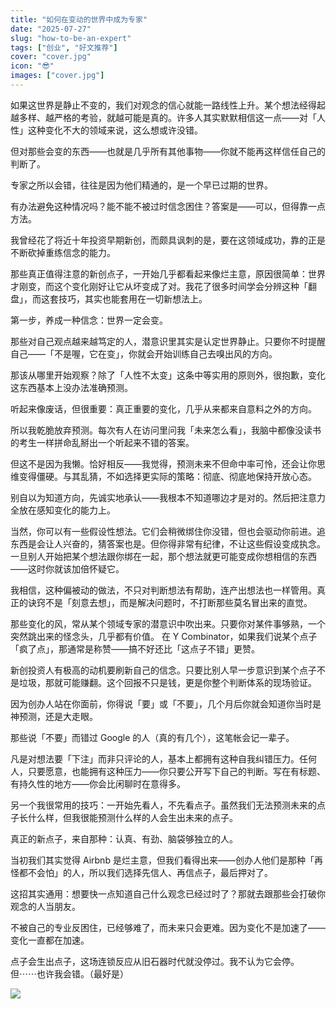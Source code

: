 ```yaml
---
title: "如何在变动的世界中成为专家"
date: "2025-07-27"
slug: "how-to-be-an-expert"
tags: ["创业", "好文推荐"]
cover: "cover.jpg"
icon: "😎"
images: ["cover.jpg"]
---
```

如果这世界是静止不变的，我们对观念的信心就能一路线性上升。某个想法经得起越多样、越严格的考验，就越可能是真的。许多人其实默默相信这一点——对「人性」这种变化不大的领域来说，这么想或许没错。



但对那些会变的东西——也就是几乎所有其他事物——你就不能再这样信任自己的判断了。



专家之所以会错，往往是因为他们精通的，是一个早已过期的世界。



有办法避免这种情况吗？能不能不被过时信念困住？答案是——可以，但得靠一点方法。



我曾经花了将近十年投资早期新创，而颇具讽刺的是，要在这领域成功，靠的正是不断砍掉重练信念的能力。



那些真正值得注意的新创点子，一开始几乎都看起来像烂主意，原因很简单：世界才刚变，而这个变化刚好让它从坏变成了对。我花了很多时间学会分辨这种「翻盘」，而这套技巧，其实也能套用在一切新想法上。



第一步，养成一种信念：世界一定会变。



那些对自己观点越来越笃定的人，潜意识里其实是认定世界静止。只要你不时提醒自己——「不是喔，它在变」，你就会开始训练自己去嗅出风的方向。



那该从哪里开始观察？除了「人性不太变」这条中等实用的原则外，很抱歉，变化这东西基本上没办法准确预测。



听起来像废话，但很重要：真正重要的变化，几乎从来都来自意料之外的方向。



所以我乾脆放弃预测。每次有人在访问里问我「未来怎么看」，我脑中都像没读书的考生一样拼命乱掰出一个听起来不错的答案。



但这不是因为我懒。恰好相反——我觉得，预测未来不但命中率可怜，还会让你思维变得僵硬。与其乱猜，不如选择更实际的策略：彻底、彻底地保持开放心态。



别自以为知道方向，先诚实地承认——我根本不知道哪边才是对的。然后把注意力全放在感知变化的能力上。



当然，你可以有一些假设性想法。它们会稍微绑住你没错，但也会驱动你前进。追东西是会让人兴奋的，猜答案也是。但你得非常有纪律，不让这些假设变成执念。
一旦别人开始把某个想法跟你绑在一起，那个想法就更可能变成你想相信的东西——这时你就该加倍怀疑它。



我相信，这种偏被动的做法，不只对判断想法有帮助，连产出想法也一样管用。真正的诀窍不是「刻意去想」，而是解决问题时，不打断那些莫名冒出来的直觉。



那些变化的风，常从某个领域专家的潜意识中吹出来。只要你对某件事够熟，一个突然跳出来的怪念头，几乎都有价值。
在 Y Combinator，如果我们说某个点子「疯了点」，那通常是称赞——搞不好还比「这点子不错」更赞。



新创投资人有极高的动机要刷新自己的信念。只要比别人早一步意识到某个点子不是垃圾，那就可能赚翻。这个回报不只是钱，更是你整个判断体系的现场验证。



因为创办人站在你面前，你得说「要」或「不要」，几个月后你就会知道你当时是神预测，还是大走眼。



那些说「不要」而错过 Google 的人（真的有几个），这笔帐会记一辈子。



凡是对想法要「下注」而非只评论的人，基本上都拥有这种自我纠错压力。任何人，只要愿意，也能拥有这种压力——你只要公开写下自己的判断。写在有标题、有持久性的地方——你会比闲聊时在意得多。



另一个我很常用的技巧：一开始先看人，不先看点子。虽然我们无法预测未来的点子长什么样，但我很能预测什么样的人会生出未来的点子。



真正的新点子，来自那种：认真、有劲、脑袋够独立的人。



当初我们其实觉得 Airbnb 是烂主意，但我们看得出来——创办人他们是那种「再怪都不会怕」的人，所以我们选择先信人、再信点子，最后押对了。



这招其实通用：想要快一点知道自己什么观念已经过时了？那就去跟那些会打破你观念的人当朋友。



不被自己的专业反困住，已经够难了，而未来只会更难。因为变化不是加速了——变化一直都在加速。



点子会生出点子，这场连锁反应从旧石器时代就没停过。我不认为它会停。
但⋯⋯也许我会错。（最好是）




![](https://prod-files-secure.s3.us-west-2.amazonaws.com/112d0858-5090-4d34-a606-b75eb8d65fd2/46476355-9cf3-4e99-9b7a-3531bc426380/1000202064.png?X-Amz-Algorithm=AWS4-HMAC-SHA256&X-Amz-Content-Sha256=UNSIGNED-PAYLOAD&X-Amz-Credential=ASIAZI2LB466WUIKQQKS%2F20251018%2Fus-west-2%2Fs3%2Faws4_request&X-Amz-Date=20251018T234305Z&X-Amz-Expires=3600&X-Amz-Security-Token=IQoJb3JpZ2luX2VjEBsaCXVzLXdlc3QtMiJHMEUCIAK1VUhXxp0qSNx0FpuTskWmBSyQrbqiwdpWYySwaLbTAiEAi%2BrUAxva7NKtozkMd1s9U8HGGqTccCpwM49%2BA2PXYH0qiAQIxP%2F%2F%2F%2F%2F%2F%2F%2F%2F%2FARAAGgw2Mzc0MjMxODM4MDUiDCbYZfKDngsuG6C%2FayrcA76D%2BIDvNM6zDEL5scN5S9QBTPn6SEIYoJyX6YfV6J22ZMN2QQPpEbKOrl16cubxsRNlHrr55Y6w9u8TOmpS8xsOfpK77KxGxmTOCd0hGKENy1iXZjxUdBci%2FfdtK%2BOgQCae7g%2F54Y9ESDZMQFf5Mh3uhe9PArTbp1GpyaEmyiekY%2BfuSCwzKDUvX3P6Vo5loXAdujH6NAjIIwtgFvtMYhc4klOXXtrMJ18qFmQ1Wu%2FqwqRDZzg%2F%2FgETHfvzZ8FD0QEe1fGG9ai6lK6FznbO5vODF5xlF5Gt810lGc58%2BVmUs24Le6HNxF%2BldakSHdNs0v0ShhdBw5XSGe3vfnRz%2F%2BmCzD84%2FoBegNyC%2FoQkA2cHxOCykWViFNs2SVRYudbOFSQcaaeEfJdmtgVsFbDfWQz5oQTFUcT%2F10PqDudkuVL9z1aRAvnyp97uzfxs2kcCtfr8YUmTTMGKHkUIvFlFBoYS1bqxicLPY3kgeCal6tGiuSOdxOr2QxKu7bSk0nOWuOv9rMf1qJn21udHxpiVHFiwPJm0GffDE71kFtvKmD2%2FsZBUuHSyIbUtX4Hg%2FCDayHatnrOUutoJb%2FIrj5qjNDfHk2BaI0mx5oxuA4q8%2FHSaEfDYi76n0z%2BXC6m8MKPIz8cGOqUBcfdyfE0S1uAlsr6940AbQMWwIV7drobxpjVczPZ1%2B1VpoVl%2B%2Fh5fbYjpKDWCWX%2BAUgHV%2BqXpJhPw%2BREyVh%2Bw0W6QML3pon%2ByUKfXcMtAcph%2BQ%2FAnUxZUZyYwxSw2%2By7gH1sdPLqpiAgN5j65eZirg48zrec1acgJBbpEv5Qeh3h8V2T2SKFTc70te%2F8pji1vtrksKHvWzTOEten4h06RbHNh1bw0&X-Amz-Signature=95db1af8165cd33eb3332ab645c2f2f1acc830a4fa3b405eefebc9b2c8fe7137&X-Amz-SignedHeaders=host&x-amz-checksum-mode=ENABLED&x-id=GetObject)

